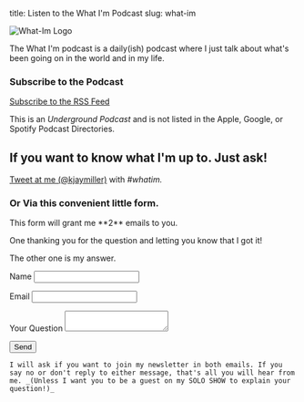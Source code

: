 title: Listen to the What I'm Podcast
slug: what-im

<div class="row mb-3">
<img alt="What-Im Logo" src="https://s3-us-west-2.amazonaws.com/kjaymiller/images/whatimpodcast.JPG">
<p class="col-md-5">
The What I'm podcast is a daily(ish) podcast where I just talk about what's been going on in the world and in my life.
</p>
</div>

### Subscribe to the Podcast
[Subscribe to the RSS Feed](https://feeds.transistor.fm/what-i-m-podcast-with-jay-miller)

This is an *Underground Podcast* and is not listed in the Apple, Google, or Spotify Podcast Directories.      

## If you want to know what I'm up to. Just ask! 

[Tweet at me (@kjaymiller)](https://twitter.com/home?status=Hey%20%40kjaymiller!%20%3CYOUR%20QUESTION%20HERE%3E%20%23whatim) with *#whatim.*

<div class="jumbotron">
<h3> Or Via this convenient little form. </h3>
<p>
This form will grant me **2** emails to you. 
</p>
<p>
One thanking you for the question and letting you know that I got it!
</p>
<p>
The other one is my answer. 
</p>
	<form name="contact" netlify>
	  <p>
	      <label>Name <input type="text" name="name" /></label>
		</p>
		  <p>
		      <label>Email <input type="email" name="email" /></label>
			</p>
		<p>
			<label>Your Question</lave>
	<textarea name="question"></textarea>
	</p>
			  <p>
			      <button type="submit">Send</button>
				</p>
				</form>

	I will ask if you want to join my newsletter in both emails. If you say no or don't reply to either message, that's all you will hear from me. _(Unless I want you to be a guest on my SOLO SHOW to explain your question!)_

</div>
